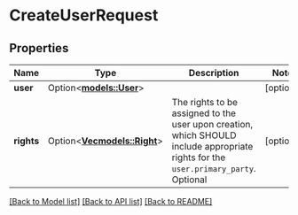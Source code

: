 # CreateUserRequest

## Properties

Name | Type | Description | Notes
------------ | ------------- | ------------- | -------------
**user** | Option<[**models::User**](User.md)> |  | [optional]
**rights** | Option<[**Vec<models::Right>**](Right.md)> | The rights to be assigned to the user upon creation, which SHOULD include appropriate rights for the ``user.primary_party``. Optional | [optional]

[[Back to Model list]](../README.md#documentation-for-models) [[Back to API list]](../README.md#documentation-for-api-endpoints) [[Back to README]](../README.md)


